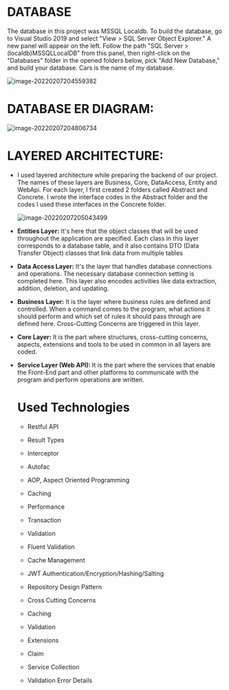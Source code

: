 # DATABASE

The database in this project was MSSQL Localdb. To build the database, go to Visual Studio 2019 and select "View > SQL Server Object Explorer." A new panel will appear on the left. Follow the path "SQL Server > (localdb)MSSQLLocalDB" from this panel, then right-click on the "Databases" folder in the opened folders below, pick "Add New Database," and build your database. Cars is the name of my database.

![image-20220207204559382](C:\Users\züleyha\AppData\Roaming\Typora\typora-user-images\image-20220207204559382.png)

# DATABASE ER DIAGRAM:

![image-20220207204806734](C:\Users\züleyha\AppData\Roaming\Typora\typora-user-images\image-20220207204806734.png)

# LAYERED ARCHITECTURE:

+ I used layered architecture while preparing the backend of our project. The names of these layers are Business, Core, DataAccess, Entity and WebApi. For each layer, I first created 2 folders called Abstract and Concrete. I wrote the interface codes in the Abstract folder and the codes I used these interfaces in the Concrete folder.

  ![image-20220207205043499](C:\Users\züleyha\AppData\Roaming\Typora\typora-user-images\image-20220207205043499.png)

+ **Entities Layer:** It's here that the object classes that will be used throughout the application are specified. Each class in this layer corresponds to a database table, and it also contains DTO (Data Transfer Object) classes that link data from multiple tables

+ **Data Access Layer:** It's the layer that handles database connections and operations. The necessary database connection setting is completed here. This layer also encodes activities like data extraction, addition, deletion, and updating.

+ **Business Layer:** It is the layer where business rules are defined and controlled. When a command comes to the program, what actions it should perform and which set of rules it should pass through are defined here. Cross-Cutting Concerns are triggered in this layer.

+ **Core Layer:** It is the part where structures, cross-cutting concerns, aspects, extensions and tools to be used in common in all layers are coded.

+ **Service Layer (Web API):** It is the part where the services that enable the Front-End part and other platforms to communicate with the program and perform operations are written.

  # **Used Technologies**

  - Restful     API

  - Result     Types

  - Interceptor

  - Autofac

  - AOP,     Aspect Oriented Programming

  - Caching

  - Performance

  - Transaction

  - Validation

  - Fluent     Validation

  - Cache     Management

  - JWT     Authentication/Encryption/Hashing/Salting

  - Repository     Design Pattern

  - Cross     Cutting Concerns

  - Caching

  - Validation

  - Extensions

  - Claim

  - Service Collection

  -   Validation Error Details

    

    





    

    




